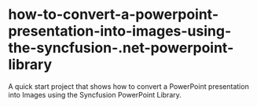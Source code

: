 # how-to-convert-a-powerpoint-presentation-into-images-using-the-syncfusion-.net-powerpoint-library
A quick start project that shows how to convert a PowerPoint presentation into Images using the Syncfusion PowerPoint Library.
